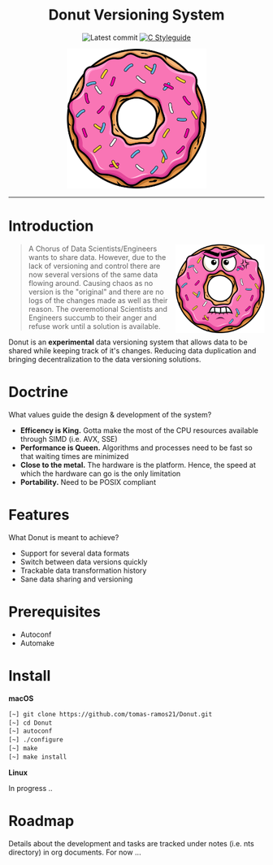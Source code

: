 <div align="center">

# Donut Versioning System

![Latest commit](https://img.shields.io/github/last-commit/tomas-ramos21/Donut/develop?style=flat)
[![C Styleguide](https://img.shields.io/badge/Coding-C%20Style%20Guide-blue?style=flat)](https://www.freebsd.org/cgi/man.cgi?query=style&sektion=9)

<img src="/img/Donut_Logo.png" width="275" height="275">

</div>

---

# Introduction

<img src="/img/Angry_Donut.png" align="right" width="175" height="175">

> A Chorus of Data Scientists/Engineers wants to share data. However, due to the lack of versioning
> and control there are now several versions of the same data flowing around. Causing chaos as no version
> is the "original" and there are no logs of the changes made as well as their reason. The overemotional 
> Scientists and Engineers succumb to their anger and refuse work until a solution is available.

Donut is an **experimental** data versioning system that allows data to be shared  while keeping track of it's changes. Reducing data
duplication and bringing decentralization to the data versioning solutions.

# Doctrine

What values guide the design & development of the system?

+ **Efficency is King.** Gotta make the most of the CPU resources available through SIMD (i.e. AVX, SSE)
+ **Performance is Queen.** Algorithms and processes need to be fast so that waiting times are minimized
+ **Close to the metal.** The hardware is the platform. Hence, the speed at which the hardware can go is the only limitation
+ **Portability.** Need to be POSIX compliant

# Features

What Donut is meant to achieve?

+ Support for several data formats
+ Switch between data versions quickly
+ Trackable data transformation history
+ Sane data sharing and versioning

# Prerequisites

+ Autoconf
+ Automake

# Install

**macOS**
``` bash
[~] git clone https://github.com/tomas-ramos21/Donut.git
[~] cd Donut
[~] autoconf
[~] ./configure
[~] make
[~] make install
```
**Linux**

In progress ..

# Roadmap

Details about the development and tasks are tracked under notes (i.e. nts directory) in org documents. For now ...
